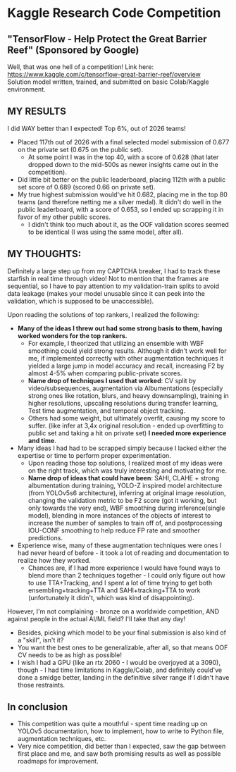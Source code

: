 # Kaggle Research Code Competition 
## "TensorFlow - Help Protect the Great Barrier Reef" (Sponsored by Google)
Well, that was one hell of a competition! Link here: https://www.kaggle.com/c/tensorflow-great-barrier-reef/overview  
Solution model written, trained, and submitted on basic Colab/Kaggle environment.  

## MY RESULTS
I did WAY better than I expected! Top 6%, out of 2026 teams!
* Placed 117th out of 2026 with a final selected model submission of 0.677 on the private set (0.675 on the public set). 
    - At some point I was in the top 40, with a score of 0.628 (that later dropped down to the mid-500s as newer insights came out in the competition).
* Did little bit better on the public leaderboard, placing 112th with a public set score of 0.689 (scored 0.66 on private set).  
* My true highest submission would've hit 0.682, placing me in the top 80 teams (and therefore netting me a silver medal). It didn't do well in the public leaderboard, with a score of 0.653, so I ended up scrapping it in favor of my other public scores. 
    - I didn't think too much about it, as the OOF validation scores seemed to be identical (I was using the same model, after all).  

## MY THOUGHTS:
Definitely a large step up from my CAPTCHA breaker, I had to track these starfish in real time through video! Not to mention that the frames are sequential, so I have to pay attention to my validation-train splits to avoid data leakage (makes your model unusable since it can peek into the validation, which is supposed to be unaccessible).  
  
Upon reading the solutions of top rankers, I realized the following:
* **Many of the ideas I threw out had some strong basis to them, having worked wonders for the top rankers.** 
    - For example, I theorized that utilizing an ensemble with WBF smoothing could yield strong results. Although it didn't work well for me, if implemented correctly with other augmentation techniques it yielded a large jump in model accuracy and recall, increasing F2 by almost 4-5% when comparing public-private scores. 
    - **Name drop of techniques I used that worked**: CV split by video/subsequences, augmentation via Albumentations (especially strong ones like rotation, blurs, and heavy downsampling), training in higher resolutions, upscaling resolutions during transfer learning, Test time augmentation, and temporal object tracking.
    - Others had some weight, but ultimately overfit, causing my score to suffer. (like infer at 3,4x original resolution - ended up overfitting to public set and taking a hit on private set)
**I needed more experience and time**.
* Many ideas I had had to be scrapped simply because I lacked either the expertise or time to perform proper experimentation.
    - Upon reading those top solutions, I realized most of my ideas were on the right track, which was truly interesting and motivating for me.
    - **Name drop of ideas that could have been**: SAHI, CLAHE + strong albumentation during training, YOLO-Z inspired model architecture (from YOLOv5s6 architecture), inferring at original image resolution, changing the validation metric to be F2 score (got it working, but only towards the very end), WBF smoothing during inference(single model), blending in more instances of the objects of interest to increase the number of samples to train off of, and postprocessing IOU-CONF smoothing to help reduce FP rate and smoother predictions.
* Experience wise, many of these augmentation techniques were ones I had never heard of before - it took a lot of reading and documentation to realize how they worked. 
    - Chances are, if I had more experience I would have found ways to blend more than 2 techniques together - I could only figure out how to use TTA+Tracking, and I spent a lot of time trying to get both ensembling+tracking+TTA and SAHI+tracking+TTA to work (unfortunately it didn't, which was kind of disappointing).

However, I'm not complaining - bronze on a worldwide competition, AND against people in the actual AI/ML field? I'll take that any day! 
* Besides, picking which model to be your final submission is also kind of a "skill", isn't it? 
* You want the best ones to be generalizable, after all, so that means OOF CV needs to be as high as possible! 
* I wish I had a GPU (like an rtx 2060 - I would be overjoyed at a 3090), though - I had time limitations in Kaggle/Colab, and definitely could've done a smidge better, landing in the definitive silver range if I didn't have those restraints.  

## In conclusion
* This competition was quite a mouthful - spent time reading up on YOLOv5 documentation, how to implement, how to write to Python file, augmentation techniques, etc.
* Very nice competition, did better than I expected, saw the gap between first place and me, and saw both promising results as well as possible roadmaps for improvement.  
